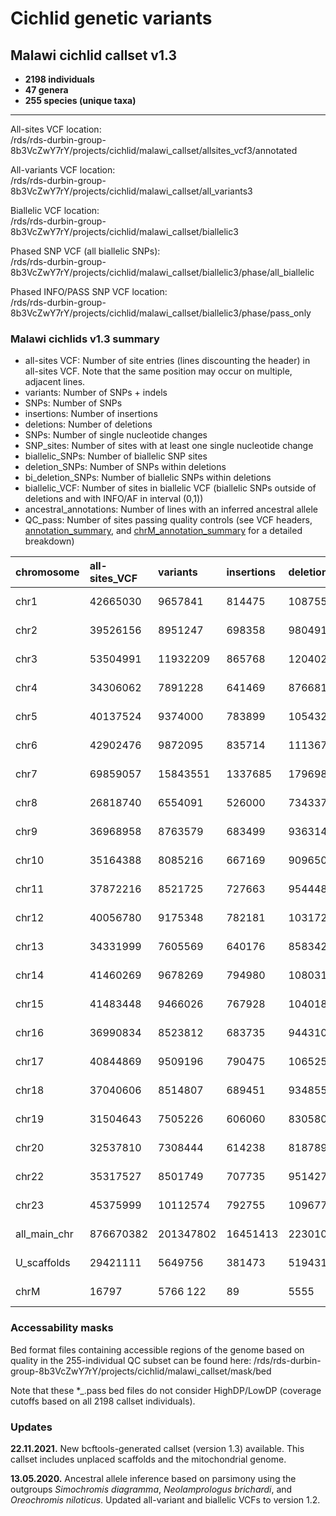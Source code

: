 Cichlid genetic variants
========================

## Malawi cichlid callset v1.3
* **2198 individuals** 
* **47 genera** 
* **255 species (unique taxa)** 
___________________________

All-sites VCF location:<br/>
/rds/rds-durbin-group-8b3VcZwY7rY/projects/cichlid/malawi_callset/allsites_vcf3/annotated

All-variants VCF location:<br/>
/rds/rds-durbin-group-8b3VcZwY7rY/projects/cichlid/malawi_callset/all_variants3

Biallelic VCF location:<br/>
/rds/rds-durbin-group-8b3VcZwY7rY/projects/cichlid/malawi_callset/biallelic3

Phased SNP VCF (all biallelic SNPs):<br/>
/rds/rds-durbin-group-8b3VcZwY7rY/projects/cichlid/malawi_callset/biallelic3/phase/all_biallelic

Phased INFO/PASS SNP VCF location:<br/>
/rds/rds-durbin-group-8b3VcZwY7rY/projects/cichlid/malawi_callset/biallelic3/phase/pass_only

### Malawi cichlids v1.3 summary

* all-sites VCF: Number of site entries (lines discounting the header) in all-sites VCF. Note that the same position may occur on multiple, adjacent lines.
* variants: Number of SNPs + indels
* SNPs: Number of SNPs
* insertions: Number of insertions
* deletions: Number of deletions
* SNPs: Number of single nucleotide changes
* SNP_sites: Number of sites with at least one single nucleotide change
* biallelic_SNPs: Number of biallelic SNP sites
* deletion_SNPs: Number of SNPs within deletions
* bi_deletion_SNPs: Number of biallelic SNPs within deletions
* biallelic_VCF: Number of sites in biallelic VCF (biallelic SNPs outside of deletions and with INFO/AF in interval (0,1))
* ancestral_annotations: Number of lines with an inferred ancestral allele
* QC_pass: Number of sites passing quality controls (see VCF headers, [annotation_summary](./annotation_summary.txt), and [chrM_annotation_summary](./chrM_annotation_summary.txt) for a detailed breakdown)

| chromosome | all-sites_VCF | variants  | insertions | deletions | SNPs      | SNP_sites | biallelic_SNPs | deletion_SNPs | bi_deletion_SNPs | biallelic_VCF | ancestral_annotations | QC_pass           |
|:-----------|:--------------|:----------|:-----------|:----------|:----------|:----------|:---------------|:--------------|:-----------------|:--------------|:----------------------|:------------------|
chr1         | 42665030      | 9657841   | 814475     | 1087556   | 7755810   | 7199772   | 6661102        | 1276517       | 1152008          | 5508718       | 35085948 (82.2%)      | 34447433 (80.7%)  |
chr2         | 39526156      | 8951247   | 698358     | 980491    | 7272398   | 6741746   | 6227568        | 1181295       | 1064937          | 5162263       | 31383743 (79.4%)      | 29930724 (75.7%)  |
chr3         | 53504991      | 11932209  | 865768     | 1204022   | 9862419   | 9086864   | 8337698        | 1474662       | 1320029          | 7015781       | 34485129 (64.5%)      | 27056333 (50.6%)  |
chr4         | 34306062      | 7891228   | 641469     | 876681    | 6373078   | 5896862   | 5435956        | 1040949       | 935693           | 4499767       | 27273014 (79.5%)      | 25101311 (73.2%)  |
chr5         | 40137524      | 9374000   | 783899     | 1054328   | 7535773   | 6981064   | 6444073        | 1267460       | 1141049          | 5302706       | 33063765 (82.4%)      | 32076363 (79.9%)  |
chr6         | 42902476      | 9872095   | 835714     | 1113675   | 7922706   | 7340156   | 6776061        | 1320879       | 1190071          | 5585504       | 34641840 (80.7%)      | 32792210 (76.4%)  |
chr7         | 69859057      | 15843551  | 1337685    | 1796985   | 12708881  | 11788621  | 10897972       | 2095724       | 1888453          | 9008537       | 56727768 (81.2%)      | 54641431 (78.2%)  |
chr8         | 26818740      | 6554091   | 526000     | 734337    | 5293754   | 4884841   | 4489320        | 928647        | 832972           | 3656197       | 22459177 (83.7%)      | 21628032 (80.6%)  |
chr9         | 36968958      | 8763579   | 683499     | 936314    | 7143766   | 6591082   | 6056560        | 1193244       | 1069788          | 4986130       | 27647342 (74.8%)      | 25548766 (69.1%)  |
chr10        | 35164388      | 8085216   | 667169     | 909650    | 6508397   | 6027053   | 5561137        | 1099998       | 989808           | 4570908       | 28620600 (81.4%)      | 27233436 (77.4%)  |
chr11        | 37872216      | 8521725   | 727663     | 954448    | 6839614   | 6350853   | 5877439        | 1102096       | 995037           | 4882037       | 31603157 (83.4%)      | 30089945 (79.5%)  |
chr12        | 40056780      | 9175348   | 782181     | 1031723   | 7361444   | 6815639   | 6287159        | 1213492       | 1090474          | 5196285       | 33109659 (82.7%)      | 31331385 (78.2%)  |
chr13        | 34331999      | 7605569   | 640176     | 858342    | 6107051   | 5679892   | 5265806        | 980464        | 886540           | 4379063       | 28810941 (83.9%)      | 27596750 (80.4%)  |
chr14        | 41460269      | 9678269   | 794980     | 1080314   | 7802975   | 7226647   | 6668634        | 1306986       | 1177106          | 5491258       | 33542710 (80.9%)      | 32475908 (78.3%)  |
chr15        | 41483448      | 9466026   | 767928     | 1040182   | 7657916   | 7101722   | 6562680        | 1255801       | 1133216          | 5429039       | 33585637 (81.0%)      | 32747719 (78.9%)  |
chr16        | 36990834      | 8523812   | 683735     | 944310    | 6895767   | 6384354   | 5889245        | 1154066       | 1038891          | 4849963       | 29820666 (80.6%)      | 28140258 (76.1%)  |
chr17        | 40844869      | 9509196   | 790475     | 1065255   | 7653466   | 7089503   | 6543522        | 1291396       | 1163555          | 5379708       | 33351569 (81.7%)      | 32297540 (79.1%)  |
chr18        | 37040606      | 8514807   | 689451     | 934855    | 6890501   | 6377321   | 5880972        | 1114153       | 1002056          | 4878380       | 29742506 (80.3%)      | 28106975 (75.9%)  |
chr19        | 31504643      | 7505226   | 606060     | 830580    | 6068586   | 5603100   | 5152963        | 1020938       | 916595           | 4236048       | 25755851 (81.8%)      | 24193841 (76.8%)  |
chr20        | 32537810      | 7308444   | 614238     | 818789    | 5875417   | 5447570   | 5033913        | 969006        | 872105           | 4161355       | 26164251 (80.4%)      | 24941362 (76.7%)  |
chr22        | 35317527      | 8501749   | 707735     | 951427    | 6842587   | 6307831   | 5791610        | 1178643       | 1054610          | 4735743       | 27880119 (78.9%)      | 26337572 (74.6%)  |
chr23        | 45375999      | 10112574  | 792755     | 1096778   | 8223041   | 7624547   | 7045510        | 1311479       | 1181745          | 5863276       | 35441094 (78.1%)      | 33272875 (73.3%)  |
all_main_chr | 876670382     | 201347802 | 16451413   | 22301042  | 162595347 | 150547040 | 138886900      | 26777895      | 24096738         | 114778666     | 700196486 (79.9%)     | 661988169 (75.5%) |
U_scaffolds  | 29421111      | 5649756   | 381473     | 519431    | 4748852   | 4347073   | 3961264        | 63695         | 56870            | 3901640       | 10757890 (36.6%)      | 2960951 (10.1%)   |
chrM         | 16797         | 5766      122          | 89        | 5555      | 4856      | 4219           | 73            | 49               | 4169          | 16380 (97.5%)         | 14532 (86.5%)     |

### Accessability masks

Bed format files containing accessible regions of the genome based on quality in the 255-individual QC subset can be found here: 
/rds/rds-durbin-group-8b3VcZwY7rY/projects/cichlid/malawi_callset/mask/bed

Note that these *_.pass bed files do not consider HighDP/LowDP (coverage cutoffs based on all 2198 callset individuals).

### Updates

**22.11.2021.**
New bcftools-generated callset (version 1.3) available. This callset includes unplaced scaffolds and the mitochondrial genome.

**13.05.2020.**
Ancestral allele inference based on parsimony using the outgroups *Simochromis diagramma*, *Neolamprologus brichardi*, and *Oreochromis niloticus*. Updated all-variant and biallelic VCFs to version 1.2.
